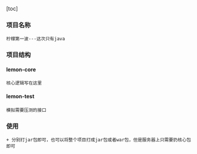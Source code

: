 [toc]
### 项目名称
    柠檬第一波---这次只有java
### 项目结构
#### lemon-core 
    核心逻辑写在这里
#### lemon-test
    模拟需要压测的接口
### 使用
    + 分别打jar包即可，也可以将整个项目打成jar包或者war包，但是服务器上只需要扔核心包即可
  

